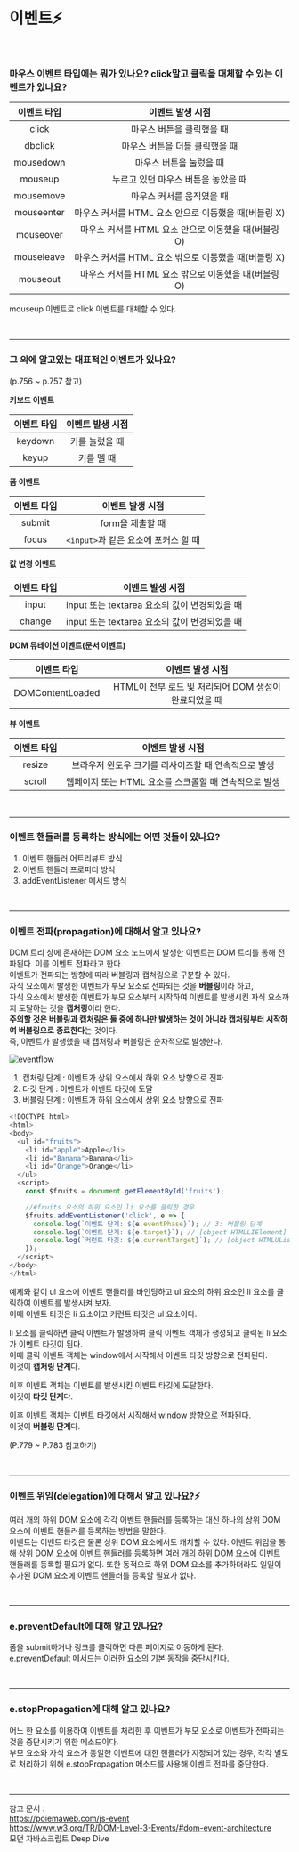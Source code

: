 # 이벤트⚡️

<br/>

### 마우스 이벤트 타입에는 뭐가 있나요? click말고 클릭을 대체할 수 있는 이벤트가 있나요?

| 이벤트 타입 |                   이벤트 발생 시점                   |
| :---------: | :--------------------------------------------------: |
|    click    |              마우스 버튼을 클릭했을 때               |
|   dbclick   |            마우스 버튼을 더블 클릭했을 때            |
|  mousedown  |               마우스 버튼을 눌렀을 때                |
|   mouseup   |         누르고 있던 마우스 버튼을 놓았을 때          |
|  mousemove  |              마우스 커서를 움직였을 때               |
| mouseenter  | 마우스 커서를 HTML 요소 안으로 이동했을 때(버블링 X) |
|  mouseover  | 마우스 커서를 HTML 요소 안으로 이동했을 때(버블링 O) |
| mouseleave  | 마우스 커서를 HTML 요소 밖으로 이동했을 때(버블링 X) |
|  mouseout   | 마우스 커서를 HTML 요소 밖으로 이동했을 때(버블링 O) |

mouseup 이벤트로 click 이벤트를 대체할 수 있다.

<br/>

---

### 그 외에 알고있는 대표적인 이벤트가 있나요?

(p.756 ~ p.757 참고)

**키보드 이벤트**

| 이벤트 타입 | 이벤트 발생 시점 |
| :---------: | :--------------: |
|   keydown   |  키를 눌렀을 때  |
|    keyup    |    키를 뗄 때    |

**폼 이벤트**

| 이벤트 타입 |           이벤트 발생 시점           |
| :---------: | :----------------------------------: |
|   submit    |           form을 제출할 때           |
|    focus    | `<input>`과 같은 요소에 포커스 할 때 |

**값 변경 이벤트**

| 이벤트 타입 |               이벤트 발생 시점                |
| :---------: | :-------------------------------------------: |
|    input    | input 또는 textarea 요소의 값이 변경되었을 때 |
|   change    | input 또는 textarea 요소의 값이 변경되었을 때 |

**DOM 뮤테이션 이벤트(문서 이벤트)**

|   이벤트 타입    |                   이벤트 발생 시점                    |
| :--------------: | :---------------------------------------------------: |
| DOMContentLoaded | HTML이 전부 로드 및 처리되어 DOM 생성이 완료되었을 때 |

**뷰 이벤트**

| 이벤트 타입 |                   이벤트 발생 시점                    |
| :---------: | :---------------------------------------------------: |
|   resize    | 브라우저 윈도우 크기를 리사이즈할 때 연속적으로 발생  |
|   scroll    | 웹페이지 또는 HTML 요소를 스크롤할 때 연속적으로 발생 |

<br/>

---

### 이벤트 핸들러를 등록하는 방식에는 어떤 것들이 있나요?

1. 이벤트 핸들러 어트리뷰트 방식
2. 이벤트 핸들러 프로퍼티 방식
3. addEventListener 메서드 방식

<br/>

---

### 이벤트 전파(propagation)에 대해서 알고 있나요?

DOM 트리 상에 존재하는 DOM 요소 노드에서 발생한 이벤트는 DOM 트리를 통해 전파된다. 이를 이벤트 전파라고 한다.  
이벤트가 전파되는 방향에 따라 버블링과 캡쳐링으로 구분할 수 있다.  
자식 요소에서 발생한 이벤트가 부모 요소로 전파되는 것을 **버블링**이라 하고,  
자식 요소에서 발생한 이벤트가 부모 요소부터 시작하여 이벤트를 발생시킨 자식 요소까지 도달하는 것을 **캡처링**이라 한다.  
**주의할 것은 버블링과 캡처링은 둘 중에 하나만 발생하는 것이 아니라 캡처링부터 시작하여 버블링으로 종료한다**는 것이다.  
즉, 이벤트가 발생했을 때 캡처링과 버블링은 순차적으로 발생한다.

![eventflow](https://user-images.githubusercontent.com/93918946/224922454-b61d8312-7bfa-4c56-a067-c3d421b4748c.png)

1. 캡처링 단계 : 이벤트가 상위 요소에서 하위 요소 방향으로 전파
2. 타깃 단계 : 이벤트가 이벤트 타깃에 도달
3. 버블링 단계 : 이벤트가 하위 요소에서 상위 요소 방향으로 전파

```javascript
<!DOCTYPE html>
<html>
<body>
  <ul id="fruits">
    <li id="apple">Apple</li>
    <li id="Banana">Banana</li>
    <li id="Orange">Orange</li>
  </ul>
  <script>
    const $fruits = document.getElementById('fruits');

    //#fruits 요소의 하위 요소인 li 요소를 클릭한 경우
    $fruits.addEventListener('click', e => {
      console.log(`이벤트 단계: ${e.eventPhase}`); // 3: 버블링 단계
      console.log(`이벤트 단계: ${e.target}`); // [object HTMLLIElement]
      console.log(`커런트 타깃: ${e.currentTarget}`); // [object HTMLUListElement]
    });
  </script>
</body>
</html>
```

예제와 같이 ul 요소에 이벤트 핸들러를 바인딩하고 ul 요소의 하위 요소인 li 요소를 클릭하여 이벤트를 발생시켜 보자.  
이때 이벤트 타깃은 li 요소이고 커런트 타깃은 ul 요소이다.

li 요소를 클릭하면 클릭 이벤트가 발생하여 클릭 이벤트 객체가 생성되고 클릭된 li 요소가 이벤트 타깃이 된다.  
이때 클릭 이벤트 객체는 window에서 시작해서 이벤트 타깃 방향으로 전파된다.  
이것이 **캡처링 단계**다.

이후 이벤트 객체는 이벤트를 발생시킨 이벤트 타깃에 도달한다.  
이것이 **타깃 단계**다.

이후 이벤트 객체는 이벤트 타깃에서 시작해서 window 방향으로 전파된다.  
이것이 **버블링 단계**다.

(P.779 ~ P.783 참고하기)

<br/>

---

### 이벤트 위임(delegation)에 대해서 알고 있나요?⚡️

여러 개의 하위 DOM 요소에 각각 이벤트 핸들러를 등록하는 대신 하나의 상위 DOM 요소에 이벤트 핸들러를 등록하는 방법을 말한다.  
이벤트는 이벤트 타깃은 물론 상위 DOM 요소에서도 캐치할 수 있다. 이벤트 위임을 통해 상위 DOM 요소에 이벤트 핸들러를 등록하면 여러 개의 하위 DOM 요소에 이벤트 핸들러를 등록할 필요가 없다. 또한 동적으로 하위 DOM 요소를 추가하더라도 일일이 추가된 DOM 요소에 이벤트 핸들러를 등록할 필요가 없다.

<br/>

---

### e.preventDefault에 대해 알고 있나요?

폼을 submit하거나 링크를 클릭하면 다른 페이지로 이동하게 된다.  
e.preventDefault 메서드는 이러한 요소의 기본 동작을 중단시킨다.

<br/>

---

### e.stopPropagation에 대해 알고 있나요?

어느 한 요소를 이용하여 이벤트를 처리한 후 이벤트가 부모 요소로 이벤트가 전파되는 것을 중단시키기 위한 메소드이다.  
부모 요소와 자식 요소가 동일한 이벤트에 대한 핸들러가 지정되어 있는 경우, 각각 별도로 처리하기 위해 e.stopPropagation 메소드를 사용해 이벤트 전파를 중단한다.

<br/>

---

참고 문서 :  
https://poiemaweb.com/js-event  
https://www.w3.org/TR/DOM-Level-3-Events/#dom-event-architecture  
모던 자바스크립트 Deep Dive
